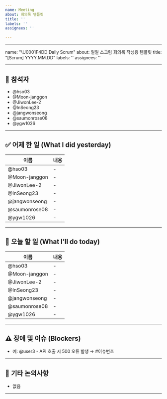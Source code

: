 ```yaml
---
name: Meeting
about: 회의록 템플릿
title: ''
labels: ''
assignees: ''

---
```


---
name: "\U0001F4DD Daily Scrum"
about: 일일 스크럼 회의록 작성용 템플릿
title: "[Scrum] YYYY.MM.DD"
labels: ''
assignees: ''

---

## 👥 참석자
- @hso03 
- @Moon-janggon 
- @JiwonLee-2 
- @InSeong23 
- @jangwonseong 
- @saumonrose08 
- @ygw1026 

---

## ✅ 어제 한 일 (What I did yesterday)

| 이름 | 내용 |
|------|------|
| @hso03 | - |
| @Moon-janggon  | - |
| @JiwonLee-2 | - |
| @InSeong23 | - |
| @jangwonseong | - |
| @saumonrose08 | - |
| @ygw1026  | - |

---

## 📌 오늘 할 일 (What I’ll do today)

| 이름 | 내용 |
|------|------|
| @hso03 | - |
| @Moon-janggon  | - |
| @JiwonLee-2 | - |
| @InSeong23 | - |
| @jangwonseong | - |
| @saumonrose08 | - |
| @ygw1026  | - |

---

## ⚠️ 장애 및 이슈 (Blockers)
- 예: @user3 - API 호출 시 500 오류 발생 → #이슈번호


---

## 💬 기타 논의사항
- 없음

---
